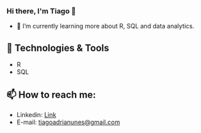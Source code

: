 
### Hi there, I'm Tiago 👋

- 🌱 I’m currently learning more about R, SQL and data analytics.

## 🔧 Technologies & Tools

- R
- SQL

## 📫 How to reach me:
- Linkedin: [Link](https://www.linkedin.com/in/tiagoadrianunes/?locale=en_US)
- E-mail: [tiagoadrianunes@gmail.com](mailto:tiagoadrianunes@gmail.com)
